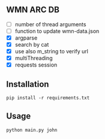 ## WMN ARC DB

- [ ] number of thread arguments
- [ ] function to update wmn-data.json
- [x] argparse
- [x] search by cat
- [x] use also m_string to verify url
- [x] multiThreading
- [x] requests session

## Installation

```shell
pip install -r requirements.txt
```

## Usage

```shell
python main.py john
```
